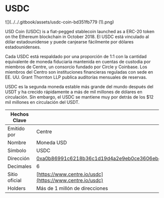 # USDC

![](../../.gitbook/assets/usdc-coin-bd351fb779 (1).png)

USD Coin (USDC) is a fiat-pegged stablecoin launched as a ERC-20 token on the Ethereum blockchain in October 2018. El USDC está vinculado al dólar estadounidense y puede canjearse fácilmente por dólares estadounidenses.

Cada USDC está respaldado por una proporción de 1:1 con la cantidad equivalente de moneda fiduciaria mantenida en cuentas de custodia por miembros de Centre, un consorcio fundado por Circle y Coinbase. Los miembros del Centro son instituciones financieras reguladas con sede en EE. UU. Grant Thornton LLP publica auditorías mensuales de reservas.

USDC es la segunda moneda estable más grande del mundo después del USDT y ha crecido rápidamente a más de mil millones de dólares en circulación. Sin embargo, el USDC se mantiene muy por detrás de los $12 mil millones en circulación del USDT.

| Hechos Clave  |                                                                                                                     |
| ------------- | ------------------------------------------------------------------------------------------------------------------- |
| Emitido por   | Centre                                                                                                              |
| Nombre        | Moneda USD                                                                                                          |
| Símbolo       | USDC                                                                                                                |
| Dirección     | [0xa0b86991c6218b36c1d19d4a2e9eb0ce3606eb48](https://etherscan.io/token/0xa0b86991c6218b36c1d19d4a2e9eb0ce3606eb48) |
| Decimales     | 6                                                                                                                   |
| Sitio oficial | [https://www.centre.io/usdc](https://www.centre.io/usdc)                                                            |
| Holders       | Más de 1 millón de direcciones                                                                                      |

